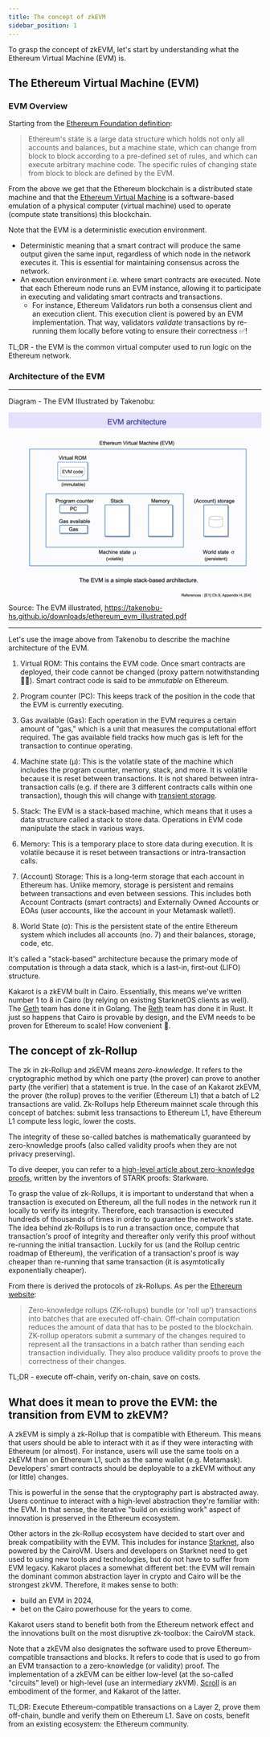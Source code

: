 ```yaml
---
title: The concept of zkEVM
sidebar_position: 1
---
```


To grasp the concept of zkEVM, let's start by understanding what the Ethereum
Virtual Machine (EVM) is.

## The Ethereum Virtual Machine (EVM)

### EVM Overview

Starting from the
[Ethereum Foundation definition](https://ethereum.org/developers/docs/evm#from-ledger-to-state-machine):

> Ethereum's state is a large data structure which holds not only all accounts
> and balances, but a machine state, which can change from block to block
> according to a pre-defined set of rules, and which can execute arbitrary
> machine code. The specific rules of changing state from block to block are
> defined by the EVM.

From the above we get that the Ethereum blockchain is a distributed state
machine and that the
[Ethereum Virtual Machine](https://ethereum.org/developers/docs/evm) is a
software-based emulation of a physical computer (virtual machine) used to
operate (compute state transitions) this blockchain.

Note that the EVM is a deterministic execution environment.

- Deterministic meaning that a smart contract will produce the same output given
  the same input, regardless of which node in the network executes it. This is
  essential for maintaining consensus across the network.
- An execution environment i.e. where smart contracts are executed. Note that
  each Ethereum node runs an EVM instance, allowing it to participate in
  executing and validating smart contracts and transactions.
  - For instance, Ethereum Validators run both a consensus client and an
    execution client. This execution client is powered by an EVM implementation.
    That way, validators _validate_ transactions by re-running them locally
    before voting to ensure their correctness ✅!

TL;DR - the EVM is the common virtual computer used to run logic on the Ethereum
network.

### Architecture of the EVM

---

Diagram - The EVM Illustrated by Takenobu:

![The EVM illustrated by Takenobu](../../static/diagrams/evm_takenobu.png)
Source: The EVM illustrated,
https://takenobu-hs.github.io/downloads/ethereum_evm_illustrated.pdf

---

Let's use the image above from Takenobu to describe the machine architecture of
the EVM.

1. Virtual ROM: This contains the EVM code. Once smart contracts are deployed,
   their code cannot be changed (proxy pattern notwithstanding 🧑‍🔬). Smart
   contract code is said to be _immutable_ on Ethereum.

2. Program counter (PC): This keeps track of the position in the code that the
   EVM is currently executing.

3. Gas available (Gas): Each operation in the EVM requires a certain amount of
   "gas," which is a unit that measures the computational effort required. The
   gas available field tracks how much gas is left for the transaction to
   continue operating.

4. Machine state (µ): This is the volatile state of the machine which includes
   the program counter, memory, stack, and more. It is volatile because it is
   reset between transactions. It is not shared between intra-transaction calls
   (e.g. if there are 3 different contracts calls within one transaction),
   though this will change with
   [transient storage](https://eips.ethereum.org/EIPS/eip-1153).

5. Stack: The EVM is a stack-based machine, which means that it uses a data
   structure called a stack to store data. Operations in EVM code manipulate the
   stack in various ways.

6. Memory: This is a temporary place to store data during execution. It is
   volatile because it is reset between transactions or intra-transaction calls.

7. (Account) Storage: This is a long-term storage that each account in Ethereum
   has. Unlike memory, storage is persistent and remains between transactions
   and even between sessions. This includes both Account Contracts (smart
   contracts) and Externally Owned Accounts or EOAs (user accounts, like the
   account in your Metamask wallet!).

8. World State (σ): This is the persistent state of the entire Ethereum system
   which includes all accounts (no. 7) and their balances, storage, code, etc.

It's called a "stack-based" architecture because the primary mode of computation
is through a data stack, which is a last-in, first-out (LIFO) structure.

Kakarot is a zkEVM built in Cairo. Essentially, this means we've written number
1 to 8 in Cairo (by relying on existing StarknetOS clients as well). The
[Geth](https://geth.ethereum.org/) team has done it in Golang. The
[Reth](https://github.com/paradigmxyz/reth) team has done it in Rust. It just so
happens that Cairo is provable by design, and the EVM needs to be proven for
Ethereum to scale! How convenient 🥕.

## The concept of zk-Rollup

The zk in zk-Rollup and zkEVM means _zero-knowledge_. It refers to the
cryptographic method by which one party (the prover) can prove to another party
(the verifier) that a statement is true. In the case of an Kakarot zkEVM, the
prover (the rollup) proves to the verifier (Ethereum L1) that a batch of L2
transactions are valid. Zk-Rollups help Ethereum mainnet scale through this
concept of batches: submit less transactions to Ethereum L1, have Ethereum L1
compute less logic, lower the costs.

The integrity of these so-called batches is mathematically guaranteed by
zero-knowledge proofs (also called validity proofs when they are not privacy
preserving).

To dive deeper, you can refer to a
[high-level article about zero-knowledge proofs](https://medium.com/starkware/stark-math-the-journey-begins-51bd2b063c71),
written by the inventors of STARK proofs: Starkware.

To grasp the value of zk-Rollups, it is important to understand that when a
transaction is executed on Ethereum, all the full nodes in the network run it
locally to verify its integrity. Therefore, each transaction is executed
hundreds of thousands of times in order to guarantee the network's state. The
idea behind zk-Rollups is to run a transaction once, compute that transaction's
proof of integrity and thereafter only verify this proof without re-running the
initial transaction. Luckily for us (and the Rollup centric roadmap of
Ethereum), the verification of a transaction's proof is way cheaper than
re-running that same transaction (it is asymtotically exponentially cheaper).

From there is derived the protocols of zk-Rollups. As per the
[Ethereum website](https://ethereum.org/developers/docs/scaling/zk-rollups#what-are-zk-rollups):

> Zero-knowledge rollups (ZK-rollups) bundle (or 'roll up') transactions into
> batches that are executed off-chain. Off-chain computation reduces the amount
> of data that has to be posted to the blockchain. ZK-rollup operators submit a
> summary of the changes required to represent all the transactions in a batch
> rather than sending each transaction individually. They also produce validity
> proofs to prove the correctness of their changes.

TL;DR - execute off-chain, verify on-chain, save on costs.

## What does it mean to prove the EVM: the transition from EVM to zkEVM?

A zkEVM is simply a zk-Rollup that is compatible with Ethereum. This means that
users should be able to interact with it as if they were interacting with
Ethereum (or almost). For instance, users will use the same tools on a zkEVM
than on Ethereum L1, such as the same wallet (e.g. Metamask). Developers' smart
contracts should be deployable to a zkEVM without any (or little) changes.

This is powerful in the sense that the cryptography part is abstracted away.
Users continue to interact with a high-level abstraction they're familiar with:
the EVM. In that sense, the iterative "build on existing work" aspect of
innovation is preserved in the Ethereum ecosystem.

Other actors in the zk-Rollup ecosystem have decided to start over and break
compatibility with the EVM. This includes for instance
[Starknet](https://www.starknet.io/en), also powered by the CairoVM. Users and
developers on Starknet need to get used to using new tools and technologies, but
do not have to suffer from EVM legacy. Kakarot places a somewhat different bet:
the EVM will remain the dominant common abstraction layer in crypto and Cairo
will be the strongest zkVM. Therefore, it makes sense to both:

- build an EVM in 2024,
- bet on the Cairo powerhouse for the years to come.

Kakarot users stand to benefit both from the Ethereum network effect and the
innovations built on the most disruptive zk-toolbox: the CairoVM stack.

Note that a zkEVM also designates the software used to prove Ethereum-compatible
transactions and blocks. It refers to code that is used to go from an EVM
transaction to a zero-knowledge (or validity) proof. The implementation of a
zkEVM can be either low-level (at the so-called "circuits" level) or high-level
(use an intermediary zkVM). [Scroll](https://scroll.io/) is an embodiment of the
former, and Kakarot of the latter.

TL;DR: Execute Ethereum-compatible transactions on a Layer 2, prove them
off-chain, bundle and verify them on Ethereum L1. Save on costs, benefit from an
existing ecosystem: the Ethereum community.
